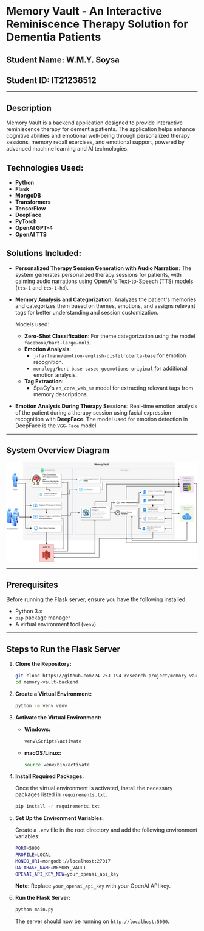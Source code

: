 # Memory Vault - An Interactive Reminiscence Therapy Solution for Dementia Patients
## Student Name: W.M.Y. Soysa
## Student ID: IT21238512
---

## Description
Memory Vault is a backend application designed to provide interactive reminiscence therapy for dementia patients. The application helps enhance cognitive abilities and emotional well-being through personalized therapy sessions, memory recall exercises, and emotional support, powered by advanced machine learning and AI technologies.

## Technologies Used:
- **Python**
- **Flask**
- **MongoDB**
- **Transformers**
- **TensorFlow**
- **DeepFace**
- **PyTorch**
- **OpenAI GPT-4**
- **OpenAI TTS**

## Solutions Included:
- **Personalized Therapy Session Generation with Audio Narration**: 
   The system generates personalized therapy sessions for patients, with calming audio narrations using OpenAI's Text-to-Speech (TTS) models (`tts-1` and `tts-1-hd`).
   
- **Memory Analysis and Categorization**: 
   Analyzes the patient's memories and categorizes them based on themes, emotions, and assigns relevant tags for better understanding and session customization.
   
   Models used:
   - **Zero-Shot Classification**: For theme categorization using the model `facebook/bart-large-mnli`.
   - **Emotion Analysis**: 
     - `j-hartmann/emotion-english-distilroberta-base` for emotion recognition.
     - `monologg/bert-base-cased-goemotions-original` for additional emotion analysis.
   - **Tag Extraction**: 
     - SpaCy's `en_core_web_sm` model for extracting relevant tags from memory descriptions.

- **Emotion Analysis During Therapy Sessions**: 
   Real-time emotion analysis of the patient during a therapy session using facial expression recognition with **DeepFace**. The model used for emotion detection in DeepFace is the `VGG-Face` model.

---

## System Overview Diagram

![System Diagram](diagrams/system-diagram.png)

---

## Prerequisites

Before running the Flask server, ensure you have the following installed:

- Python 3.x
- `pip` package manager
- A virtual environment tool (`venv`)

---

## Steps to Run the Flask Server

1. **Clone the Repository:**
   ```bash
   git clone https://github.com/24-25J-194-research-project/memory-vault-backend.git
   cd memory-vault-backend

2. **Create a Virtual Environment:**
   ```bash
   python -m venv venv
   
3. **Activate the Virtual Environment:**
    - **Windows:**
      ```bash
      venv\Scripts\activate
    - **macOS/Linux:**
      ```bash
      source venv/bin/activate
      
4. **Install Required Packages:**

   Once the virtual environment is activated, install the necessary packages listed in `requirements.txt`.
    ```bash
    pip install -r requirements.txt
   
5. **Set Up the Environment Variables:**

   Create a `.env` file in the root directory and add the following environment variables:
   ```bash
   PORT=5000 
   PROFILE=LOCAL
   MONGO_URI=mongodb://localhost:27017 
   DATABASE_NAME=MEMORY_VAULT
   OPENAI_API_KEY_NEW=your_openai_api_key
   ```
   **Note:** Replace `your_openai_api_key` with your OpenAI API key.

6. **Run the Flask Server:**
   ```bash
   python main.py
   ```
   The server should now be running on `http://localhost:5000`.
   
